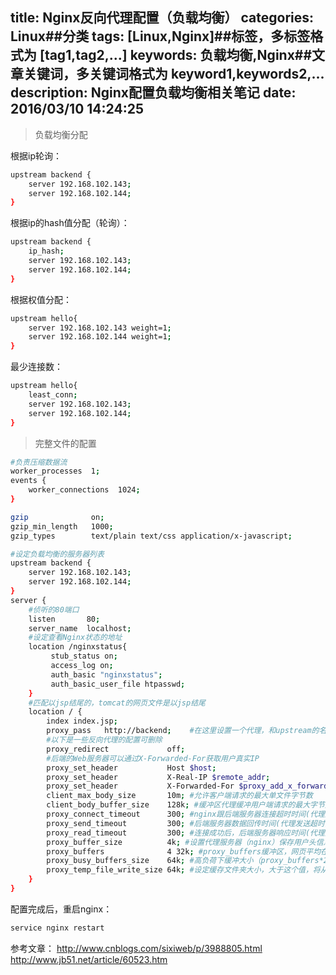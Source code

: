 title: Nginx反向代理配置（负载均衡）
categories: Linux##分类
tags: [Linux,Nginx]##标签，多标签格式为 [tag1,tag2,...]
keywords: 负载均衡,Nginx##文章关键词，多关键词格式为 keyword1,keywords2,...
description: Nginx配置负载均衡相关笔记
date: 2016/03/10 14:24:25 
---
> 负载均衡分配

根据ip轮询：
``` bash
upstream backend {
	server 192.168.102.143;
	server 192.168.102.144;
}
``` 

根据ip的hash值分配（轮询）：
``` bash
upstream backend {
    ip_hash;
	server 192.168.102.143;
	server 192.168.102.144;
}
``` 

根据权值分配：
``` bash
upstream hello{
    server 192.168.102.143 weight=1;
    server 192.168.102.144 weight=1;            
}
``` 
最少连接数：
``` bash
upstream hello{
	least_conn;
    server 192.168.102.143;
    server 192.168.102.144;            
}
``` 

<!--more-->

> 完整文件的配置

``` bash
#负责压缩数据流
worker_processes  1;
events {
    worker_connections  1024;
}

gzip              on;  
gzip_min_length   1000;  
gzip_types        text/plain text/css application/x-javascript;

#设定负载均衡的服务器列表
upstream backend {
	server 192.168.102.143;
	server 192.168.102.144;
}
server {
    #侦听的80端口
    listen       80;
    server_name  localhost;
    #设定查看Nginx状态的地址
    location /nginxstatus{
         stub_status on;
         access_log on;
         auth_basic "nginxstatus";
         auth_basic_user_file htpasswd;
    }
    #匹配以jsp结尾的，tomcat的网页文件是以jsp结尾
    location / {
        index index.jsp;
        proxy_pass   http://backend;    #在这里设置一个代理，和upstream的名字一样
        #以下是一些反向代理的配置可删除
        proxy_redirect             off; 
        #后端的Web服务器可以通过X-Forwarded-For获取用户真实IP
        proxy_set_header           Host $host; 
        proxy_set_header           X-Real-IP $remote_addr; 
        proxy_set_header           X-Forwarded-For $proxy_add_x_forwarded_for; 
        client_max_body_size       10m; #允许客户端请求的最大单文件字节数
        client_body_buffer_size    128k; #缓冲区代理缓冲用户端请求的最大字节数
        proxy_connect_timeout      300; #nginx跟后端服务器连接超时时间(代理连接超时)
        proxy_send_timeout         300; #后端服务器数据回传时间(代理发送超时)
        proxy_read_timeout         300; #连接成功后，后端服务器响应时间(代理接收超时)
        proxy_buffer_size          4k; #设置代理服务器（nginx）保存用户头信息的缓冲区大小
        proxy_buffers              4 32k; #proxy_buffers缓冲区，网页平均在32k以下的话，这样设置
        proxy_busy_buffers_size    64k; #高负荷下缓冲大小（proxy_buffers*2）
        proxy_temp_file_write_size 64k; #设定缓存文件夹大小，大于这个值，将从upstream服务器传
    }
}
``` 

配置完成后，重启nginx：

``` bash
service nginx restart
``` 

参考文章：
http://www.cnblogs.com/sixiweb/p/3988805.html
http://www.jb51.net/article/60523.htm
